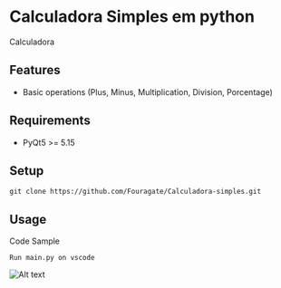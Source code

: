 # Calculadora Simples em python

Calculadora

## Features
* Basic operations (Plus, Minus, Multiplication, Division, Porcentage)

## Requirements
* PyQt5 >= 5.15

## Setup
```
git clone https://github.com/Fouragate/Calculadora-simples.git
```

## Usage
Code Sample
```
Run main.py on vscode
```

![Alt text](calculator.jpg)